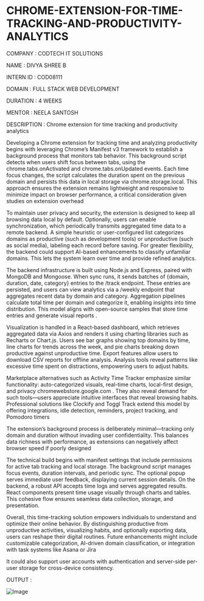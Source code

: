 # CHROME-EXTENSION-FOR-TIME-TRACKING-AND-PRODUCTIVITY-ANALYTICS

COMPANY : CODTECH IT SOLUTIONS

NAME : DIVYA SHREE B

INTERN ID : COD08111

DOMAIN : FULL STACK WEB DEVELOPMENT

DURATION : 4 WEEKS

MENTOR : NEELA SANTOSH

DESCRIPTION : Chrome extension for time tracking and productivity analytics

Developing a Chrome extension for tracking time and analyzing productivity begins with leveraging Chrome’s Manifest v3 framework to establish a background process that monitors tab behavior. This background script detects when users shift focus between tabs, using the chrome.tabs.onActivated and chrome.tabs.onUpdated events. Each time focus changes, the script calculates the duration spent on the previous domain and persists this data in local storage via chrome.storage.local. This approach ensures the extension remains lightweight and responsive to minimize impact on browser performance, a critical consideration given studies on extension overhead 

To maintain user privacy and security, the extension is designed to keep all browsing data local by default. Optionally, users can enable synchronization, which periodically transmits aggregated time data to a remote backend. A simple heuristic or user-configured list categorizes domains as productive (such as development tools) or unproductive (such as social media), labeling each record before saving. For greater flexibility, the backend could support AI-based enhancements to classify unfamiliar domains. This lets the system learn over time and provide refined analytics.

The backend infrastructure is built using Node.js and Express, paired with MongoDB and Mongoose. When sync runs, it sends batches of {domain, duration, date, category} entries to the /track endpoint. These entries are persisted, and users can view analytics via a /weekly endpoint that aggregates recent data by domain and category. Aggregation pipelines calculate total time per domain and categorize it, enabling insights into time distribution. This model aligns with open-source samples that store time entries and generate visual reports .

Visualization is handled in a React-based dashboard, which retrieves aggregated data via Axios and renders it using charting libraries such as Recharts or Chart.js. Users see bar graphs showing top domains by time, line charts for trends across the week, and pie charts breaking down productive against unproductive time. Export features allow users to download CSV reports for offline analysis. Analysis tools reveal patterns like excessive time spent on distractions, empowering users to adjust habits.

Marketplace alternatives such as Activity Time Tracker emphasize similar functionality: auto-categorized visuals, real-time charts, local-first design, and privacy 
chromewebstore.google.com
. They also reveal demand for such tools—users appreciate intuitive interfaces that reveal browsing habits. Professional solutions like Clockify and Toggl Track extend this model by offering integrations, idle detection, reminders, project tracking, and Pomodoro timers 

The extension’s background process is deliberately minimal—tracking only domain and duration without invading user confidentiality. This balances data richness with performance, as extensions can negatively affect browser speed if poorly designed 

The technical build begins with manifest settings that include permissions for active tab tracking and local storage. The background script manages focus events, duration intervals, and periodic sync. The optional popup serves immediate user feedback, displaying current session details. On the backend, a robust API accepts time logs and serves aggregated results. React components present time usage visually through charts and tables. This cohesive flow ensures seamless data collection, storage, and presentation.

Overall, this time-tracking solution empowers individuals to understand and optimize their online behavior. By distinguishing productive from unproductive activities, visualizing habits, and optionally exporting data, users can reshape their digital routines. Future enhancements might include customizable categorization, AI-driven domain classification, or integration with task systems like Asana or Jira 

It could also support user accounts with authentication and server-side per-user storage for cross-device consistency.

OUTPUT : 

![Image](https://github.com/user-attachments/assets/70687cec-9182-4c29-8cd3-8ff8ac1670d8)
